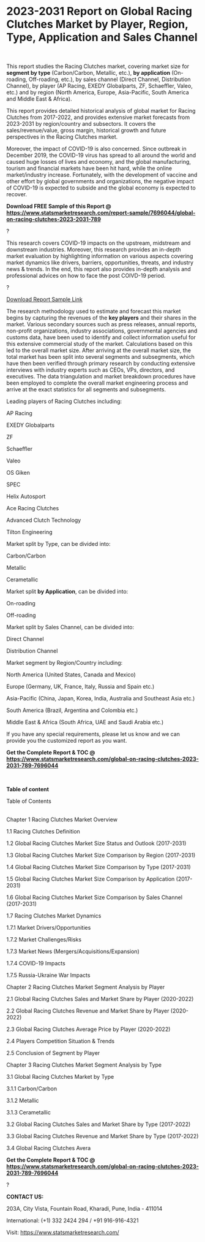 <h1>2023-2031 Report on Global Racing Clutches Market by Player, Region, Type, Application and Sales Channel</h1><br/><p>This report studies the Racing Clutches market, covering market size for <strong>segment by type</strong> (Carbon/Carbon, Metallic, etc.), <strong>by application</strong> (On-roading, Off-roading, etc.), by sales channel (Direct Channel, Distribution Channel), by player (AP Racing, EXEDY Globalparts, ZF, Schaeffler, Valeo, etc.) and by region (North America, Europe, Asia-Pacific, South America and Middle East & Africa).</p>
 
 
 
 <p>This report provides detailed historical analysis of global market for Racing Clutches from 2017-2022, and provides extensive market forecasts from 2023-2031 by region/country and subsectors. It covers the sales/revenue/value, gross margin, historical growth and future perspectives in the Racing Clutches market.</p>
 
 
 
 <p>Moreover, the impact of COVID-19 is also concerned. Since outbreak in December 2019, the COVID-19 virus has spread to all around the world and caused huge losses of lives and economy, and the global manufacturing, tourism and financial markets have been hit hard, while the online market/industry increase. Fortunately, with the development of vaccine and other effort by global governments and organizations, the negative impact of COVID-19 is expected to subside and the global economy is expected to recover.</p>
 
 
 
 <div><b>Download FREE Sample of this Report @ <a href="https://www.statsmarketresearch.com/download-free-sample/7696044/global-on-racing-clutches-2023-2031-789">https://www.statsmarketresearch.com/report-sample/7696044/global-on-racing-clutches-2023-2031-789</a></b></div>
 
 
 
 <p>? </p>
 
 
 
 <p>This research covers COVID-19 impacts on the upstream, midstream and downstream industries. Moreover, this research provides an in-depth market evaluation by highlighting information on various aspects covering market dynamics like drivers, barriers, opportunities, threats, and industry news & trends. In the end, this report also provides in-depth analysis and professional advices on how to face the post COIVD-19 period.</p>
 
 
 
 <p>? </p>
 
 
 
 <p><a href="https://www.statsmarketresearch.com/download-free-sample/7696044/global-on-racing-clutches-2023-2031-789">Download Report Sample Link</a></p>
 
 
 
 <p>The research methodology used to estimate and forecast this market begins by capturing the revenues of the <strong>key players</strong> and their shares in the market. Various secondary sources such as press releases, annual reports, non-profit organizations, industry associations, governmental agencies and customs data, have been used to identify and collect information useful for this extensive commercial study of the market. Calculations based on this led to the overall market size. After arriving at the overall market size, the total market has been split into several segments and subsegments, which have then been verified through primary research by conducting extensive interviews with industry experts such as CEOs, VPs, directors, and executives. The data triangulation and market breakdown procedures have been employed to complete the overall market engineering process and arrive at the exact statistics for all segments and subsegments.</p>
 
 
 
 <p>Leading players of Racing Clutches including:</p>
 
 
 
 <p>AP Racing</p>
 
 
 
 <p>EXEDY Globalparts</p>
 
 
 
 <p>ZF</p>
 
 
 
 <p>Schaeffler</p>
 
 
 
 <p>Valeo</p>
 
 
 
 <p>OS Giken</p>
 
 
 
 <p>SPEC</p>
 
 
 
 <p>Helix Autosport</p>
 
 
 
 <p>Ace Racing Clutches</p>
 
 
 
 <p>Advanced Clutch Technology</p>
 
 
 
 <p>Tilton Engineering</p>
 
 
 
 <p>Market split by Type, can be divided into:</p>
 
 
 
 <p>Carbon/Carbon</p>
 
 
 
 <p>Metallic</p>
 
 
 
 <p>Cerametallic</p>
 
 
 
 <p>Market split <strong>by Application</strong>, can be divided into:</p>
 
 
 
 <p>On-roading</p>
 
 
 
 <p>Off-roading</p>
 
 
 
 <p>Market split by Sales Channel, can be divided into:</p>
 
 
 
 <p>Direct Channel</p>
 
 
 
 <p>Distribution Channel</p>
 
 
 
 <p>Market segment by Region/Country including:</p>
 
 
 
 <p>North America (United States, Canada and Mexico)</p>
 
 
 
 <p>Europe (Germany, UK, France, Italy, Russia and Spain etc.)</p>
 
 
 
 <p>Asia-Pacific (China, Japan, Korea, India, Australia and Southeast Asia etc.)</p>
 
 
 
 <p>South America (Brazil, Argentina and Colombia etc.)</p>
 
 
 
 <p>Middle East & Africa (South Africa, UAE and Saudi Arabia etc.)</p>
 
 
 
 <p>If you have any special requirements, please let us know and we can provide you the customized report as you want.</p>
 
 
 
 <div><b>Get the Complete Report & TOC @ <a href="https://www.statsmarketresearch.com/global-on-racing-clutches-2023-2031-789-7696044">https://www.statsmarketresearch.com/global-on-racing-clutches-2023-2031-789-7696044</a></b></div>
 
 
 
 <p><br />
 
 <b>Table of content</b></p>
 
 
 
 <p>Table of Contents<br />
 
 <br />
 
 Chapter 1 Racing Clutches Market Overview<br />
 
 1.1 Racing Clutches Definition<br />
 
 1.2 Global Racing Clutches Market Size Status and Outlook (2017-2031)<br />
 
 1.3 Global Racing Clutches Market Size Comparison by Region (2017-2031)<br />
 
 1.4 Global Racing Clutches Market Size Comparison by Type (2017-2031)<br />
 
 1.5 Global Racing Clutches Market Size Comparison by Application (2017-2031)<br />
 
 1.6 Global Racing Clutches Market Size Comparison by Sales Channel (2017-2031)<br />
 
 1.7 Racing Clutches Market Dynamics<br />
 
 1.7.1 Market Drivers/Opportunities<br />
 
 1.7.2 Market Challenges/Risks<br />
 
 1.7.3 Market News (Mergers/Acquisitions/Expansion)<br />
 
 1.7.4 COVID-19 Impacts<br />
 
 1.7.5 Russia-Ukraine War Impacts<br />
 
 Chapter 2 Racing Clutches Market Segment Analysis by Player<br />
 
 2.1 Global Racing Clutches Sales and Market Share by Player (2020-2022)<br />
 
 2.2 Global Racing Clutches Revenue and Market Share by Player (2020-2022)<br />
 
 2.3 Global Racing Clutches Average Price by Player (2020-2022)<br />
 
 2.4 Players Competition Situation & Trends<br />
 
 2.5 Conclusion of Segment by Player<br />
 
 Chapter 3 Racing Clutches Market Segment Analysis by Type<br />
 
 3.1 Global Racing Clutches Market by Type<br />
 
 3.1.1 Carbon/Carbon<br />
 
 3.1.2 Metallic<br />
 
 3.1.3 Cerametallic<br />
 
 3.2 Global Racing Clutches Sales and Market Share by Type (2017-2022)<br />
 
 3.3 Global Racing Clutches Revenue and Market Share by Type (2017-2022)<br />
 
 3.4 Global Racing Clutches Avera</p>
 
 
 
 <div><b>Get the Complete Report & TOC @ <a href="https://www.statsmarketresearch.com/global-on-racing-clutches-2023-2031-789-7696044">https://www.statsmarketresearch.com/global-on-racing-clutches-2023-2031-789-7696044</a></b></div>
 
 
 
 <p>? </p>
 
 
 
 <p><b>CONTACT US:</b><br />
 
 203A, City Vista, Fountain Road, Kharadi, Pune, India - 411014<br />
 
 International: (+1) 332 2424 294 / +91 916-916-4321<br />
 
 Visit: <a href="https://www.statsmarketresearch.com/">https://www.statsmarketresearch.com/</a></p>